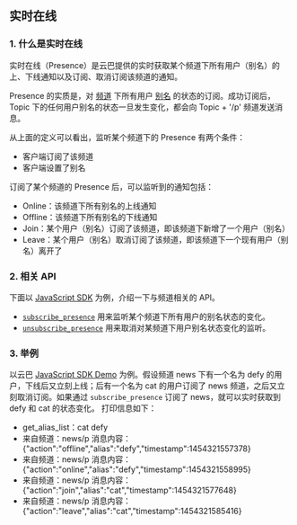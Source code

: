 ## 实时在线

### 1. 什么是实时在线

实时在线（Presence）是云巴提供的实时获取某个频道下所有用户（别名）的上、下线通知以及订阅、取消订阅该频道的通知。

Presence 的实质是，对 [频道](https://github.com/yunba/kb/blob/master/频道和别名.md#频道topic) 下所有用户 [别名](https://github.com/yunba/kb/blob/master/频道和别名.md#别名alias) 的状态的订阅。成功订阅后，Topic 下的任何用户别名的状态一旦发生变化，都会向 Topic + '/p' 频道发送消息。

从上面的定义可以看出，监听某个频道下的 Presence 有两个条件：
* 客户端订阅了该频道
* 客户端设置了别名

订阅了某个频道的 Presence 后，可以监听到的通知包括：
* Online：该频道下所有别名的上线通知
* Offline：该频道下所有别名的下线通知
* Join：某个用户（别名）订阅了该频道，即该频道下新增了一个用户（别名）
* Leave：某个用户（别名）取消订阅了该频道，即该频道下一个现有用户（别名）离开了


### 2. 相关 API
下面以 [JavaScript SDK](https://github.com/yunba/yunba-javascript-sdk) 为例，介绍一下与频道相关的 API。

* [`subscribe_presence`](http://yunba.io/docs2/Javascript_SDK/#subscribe_presence) 用来监听某个频道下所有用户的别名状态的变化。
* [`unsubscribe_presence`](http://yunba.io/docs2/Javascript_SDK/#unsubscribe_presence) 用来取消对某频道下用户别名状态变化的监听。

### 3. 举例
以云巴 [JavaScript SDK Demo](https://github.com/yunba/docs/blob/master/quickstart/demo/Demo_JavaScript.md) 为例。假设频道 news 下有一个名为 defy 的用户，下线后又立刻上线；后有一个名为 cat 的用户订阅了 news 频道，之后又立刻取消订阅。如果通过 `subscribe_presence` 订阅了 news，就可以实时获取到 defy 和 cat 的状态变化。
打印信息如下：

* get_alias_list：cat defy
* 来自频道：news/p   消息内容：{"action":"offline","alias":"defy","timestamp":1454321557378}
* 来自频道：news/p   消息内容：{"action":"online","alias":"defy","timestamp":1454321558995}
* 来自频道：news/p   消息内容：{"action":"join","alias":"cat","timestamp":1454321577648}
* 来自频道：news/p   消息内容：{"action":"leave","alias":"cat","timestamp":1454321585416}
